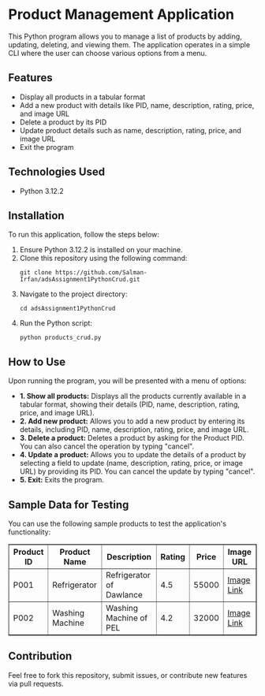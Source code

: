 <!DOCTYPE html>
<html>
<head>
  <title>Product Management Program</title>
</head>
<body>

  <h1>Product Management Application</h1>

  <p>This Python program allows you to manage a list of products by adding, updating, deleting, and viewing them. The application operates in a simple CLI where the user can choose various options from a menu.</p>

  <h2>Features</h2>
  <ul>
    <li>Display all products in a tabular format</li>
    <li>Add a new product with details like PID, name, description, rating, price, and image URL</li>
    <li>Delete a product by its PID</li>
    <li>Update product details such as name, description, rating, price, and image URL</li>
    <li>Exit the program</li>
  </ul>

  <h2>Technologies Used</h2>
  <ul>
    <li>Python 3.12.2</li>
  </ul>

  <h2>Installation</h2>
  <p>To run this application, follow the steps below:</p>
  <ol>
    <li>Ensure Python 3.12.2 is installed on your machine.</li>
    <li>Clone this repository using the following command:
      <pre><code>git clone https://github.com/Salman-Irfan/adsAssignment1PythonCrud.git</code></pre>
    </li>
    <li>Navigate to the project directory:
      <pre><code>cd adsAssignment1PythonCrud</code></pre>
    </li>
    <li>Run the Python script:
      <pre><code>python products_crud.py</code></pre>
    </li>
  </ol>

  <h2>How to Use</h2>
  <p>Upon running the program, you will be presented with a menu of options:</p>
  <ul>
    <li><strong>1. Show all products:</strong> Displays all the products currently available in a tabular format, showing their details (PID, name, description, rating, price, and image URL).</li>
    <li><strong>2. Add new product:</strong> Allows you to add a new product by entering its details, including PID, name, description, rating, price, and image URL.</li>
    <li><strong>3. Delete a product:</strong> Deletes a product by asking for the Product PID. You can also cancel the operation by typing "cancel".</li>
    <li><strong>4. Update a product:</strong> Allows you to update the details of a product by selecting a field to update (name, description, rating, price, or image URL) by providing its PID. You can cancel the update by typing "cancel".</li>
    <li><strong>5. Exit:</strong> Exits the program.</li>
  </ul>

  <h2>Sample Data for Testing</h2>
  <p>You can use the following sample products to test the application's functionality:</p>

  <table border="1">
    <tr>
      <th>Product ID</th>
      <th>Product Name</th>
      <th>Description</th>
      <th>Rating</th>
      <th>Price</th>
      <th>Image URL</th>
    </tr>
    <tr>
      <td>P001</td>
      <td>Refrigerator</td>
      <td>Refrigerator of Dawlance</td>
      <td>4.5</td>
      <td>55000</td>
      <td><a href="#">Image Link</a></td>
    </tr>
    <tr>
      <td>P002</td>
      <td>Washing Machine</td>
      <td>Washing Machine of PEL</td>
      <td>4.2</td>
      <td>32000</td>
      <td><a href="#">Image Link</a></td>
    </tr>
  </table>

  <h2>Contribution</h2>
  <p>Feel free to fork this repository, submit issues, or contribute new features via pull requests.</p>


</body>
</html>

